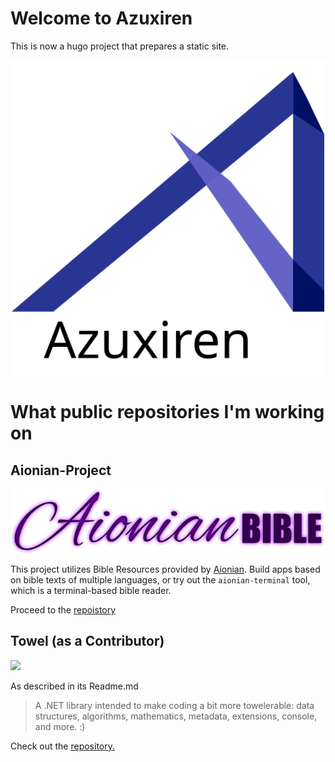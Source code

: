 # Welcome to Azuxiren

This is now a hugo project that prepares a static site.

![](./Images/Azuxiren.svg?raw=true)

# What public repositories I'm working on 

## Aionian-Project

![Aionian Project](./Images/abimg.png?raw=true)

This project utilizes Bible Resources provided by [Aionian](http://www.aionianbible.org/). Build apps based on bible texts of multiple languages, or try out the `aionian-terminal` tool, which is a terminal-based bible reader.


Proceed to the [repoistory](https://github.com/AzuxirenLeadGuy/Aionian-Project) 

## Towel (as a Contributor)

![](https://raw.githubusercontent.com/ZacharyPatten/Towel/master/.github/Resources/Logo.svg)


As described in its Readme.md

> A .NET library intended to make coding a bit more towelerable: data structures, algorithms, mathematics, metadata, extensions, console, and more. :)

Check out the [repository.](https://github.com/ZacharyPatten/Towel)
